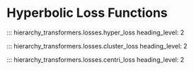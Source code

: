 # Hyperbolic Loss Functions

::: hierarchy_transformers.losses.hyper_loss
    heading_level: 2

::: hierarchy_transformers.losses.cluster_loss
    heading_level: 2

::: hierarchy_transformers.losses.centri_loss
    heading_level: 2
